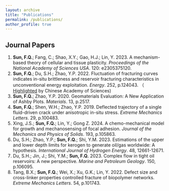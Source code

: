 ```yaml
---
layout: archive
title: "Publications"
permalink: /publications/
author_profile: true
---
```


<!-- {% if author.googlescholar %}
  You can also find my articles on <u><a href="{{author.googlescholar}}">my Google Scholar profile</a>.</u>
{% endif %}

{% include base_path %}

{% for post in site.publications reversed %}
  {% include archive-single.html %}
{% endfor %} -->

## Journal Papers

1. **Sun, F.Q.**; Fang, C.; Shao, X.Y.; Gao, H.J.; Lin, Y. 2023. A mechanism-based theory of cellular and tissue plasticity. *Proceedings of the National Academy of Sciences USA*. 120: e2305375120.
2. **Sun, F.Q.**; Du, S.H.; Zhao, Y.P. 2022. Fluctuation of fracturing curves indicates in-situ brittleness and reservoir fracturing characteristics in unconventional energy exploitation. *Energy*. 252, p.124043. （<a href="https://www.cas.cn/syky/202205/t20220516_4834822.shtml"> Highlighted</a> by Chinese Academy of Sciences) 
3. **Sun, F.Q.**; Zhao, Y.P. 2020. Geomaterials Evaluation: A New Application of Ashby Plots. *Materials*. 13, p.2517.
4. **Sun, F.Q.**; Shen, W.H.; Zhao, Y.P. 2019. Deflected trajectory of a single fluid-driven crack under anisotropic in-situ stress. *Extreme Mechanics Letters*. 29, p.100483.
5. Xing, J.S.; **Sun, F.Q.**; Lin, Y.; Gong Z. 2024. A chemo-mechanical model for growth and mechanosensing of focal adhesion. *Journal of the Mechanics and Physics of Solids*. 193, p.105863.
6. Du, S.H.; Zhao, Y.P.; **Sun, F.Q.**; Shi, Y.M. 2023. Estimations of the upper and lower depth limits for kerogen to generate oil/gas worldwide: A hypothesis. *International Journal of Hydrogen Energy*. 48, 12661-12671.
7. Du, S.H.; Jin, J.; Shi, Y.M.; **Sun, F.Q.** 2023. Complex flow in tight oil reservoirs: A new perspective. *Marine and Petroleum Geology*. 150, p.106095.
8. Tang, B.X.; **Sun, F.Q.**; Wei, X.; Xu, G.K.; Lin, Y. 2022. Defect size and cross-linker properties controlled fracture of biopolymer networks. *Extreme Mechanics Letters*. 54, p.101743.
